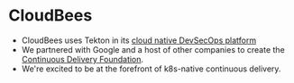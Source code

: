 # CloudBees

- CloudBees uses Tekton in its [cloud native DevSecOps platform](https://www.cloudbees.com/products/saas-platform)
- We partnered with Google and a host of other companies to create the [Continuous Delivery Foundation](https://cd.foundation/).
- We're excited to be at the forefront of k8s-native continuous delivery.